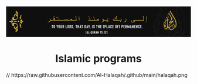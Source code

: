 ![Header](./halaqah.png)
<h1 align="center">Islamic programs</h1>
// https://raw.githubusercontent.com/Al-Halaqah/.github/main/halaqah.png
